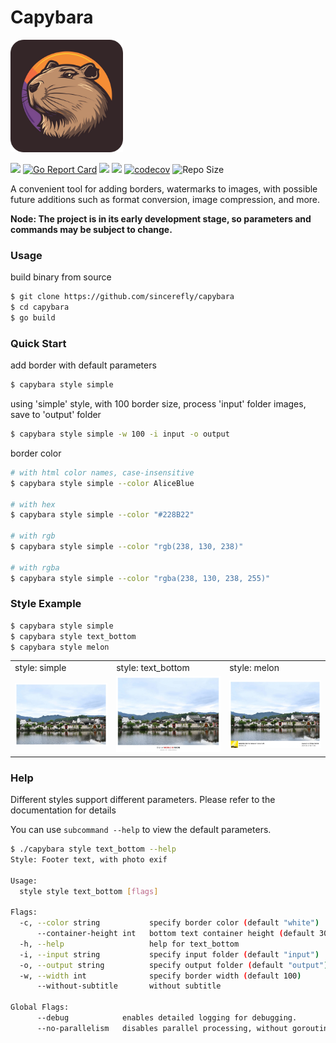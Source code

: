# Capybara 

<p>
    <picture>
      <img src="docs/logo/capybara.png" width="180"  alt="capybara"/>
    </picture>
</p>

![](https://github.com/sincerefly/capybara/workflows/Build/badge.svg)
[![Go Report Card](https://goreportcard.com/badge/github.com/sincerefly/capybara)](https://goreportcard.com/report/github.com/sincerefly/capybara)
<a href="https://opensource.org/licenses/MIT"><img src="https://img.shields.io/badge/license-MIT-_red.svg"></a>
<a href="https://github.com/sincerefly/capybara/issues"><img src="https://img.shields.io/badge/contributions-welcome-brightgreen.svg?style=flat"></a>
[![codecov](https://codecov.io/gh/sincerefly/capybara/graph/badge.svg?token=D8RGT9H0TU)](https://codecov.io/gh/sincerefly/capybara)
<img src="https://img.shields.io/github/repo-size/sincerefly/capybara?style=flat-square&color=328657" alt="Repo Size">

A convenient tool for adding borders, watermarks to images, with possible future additions such as format conversion, image compression, and more.

**Node: The project is in its early development stage, so parameters and commands may be subject to change.**

### Usage

build binary from source

```bash
$ git clone https://github.com/sincerefly/capybara
$ cd capybara
$ go build
```

### Quick Start

add border with default parameters

```bash
$ capybara style simple
```

using 'simple' style, with 100 border size, process 'input' folder images, save to 'output' folder

```bash
$ capybara style simple -w 100 -i input -o output
```

border color 

```bash
# with html color names, case-insensitive
$ capybara style simple --color AliceBlue

# with hex
$ capybara style simple --color "#228B22"

# with rgb
$ capybara style simple --color "rgb(238, 130, 238)"

# with rgba
$ capybara style simple --color "rgba(238, 130, 238, 255)"
```

### Style Example

```bash
$ capybara style simple
$ capybara style text_bottom
$ capybara style melon
```

<table>
  <tr>
    <td>style: simple</td>
    <td>style: text_bottom</td>
    <td>style: melon</td>
  </tr>
  <tr>
    <td><img src="docs/image/style-simple.webp" width=270></td>
    <td><img src="docs/image/style-text_bottom.webp" width=270></td>
    <td><img src="docs/image/style-melon.webp" width=270></td>
  </tr>
</table>

### Help 

Different styles support different parameters. Please refer to the documentation for details

You can use `subcommand --help` to view the default parameters.

```bash
$ ./capybara style text_bottom --help
Style: Footer text, with photo exif

Usage:
  style style text_bottom [flags]

Flags:
  -c, --color string           specify border color (default "white")
      --container-height int   bottom text container height (default 300)
  -h, --help                   help for text_bottom
  -i, --input string           specify input folder (default "input")
  -o, --output string          specify output folder (default "output")
  -w, --width int              specify border width (default 100)
      --without-subtitle       without subtitle

Global Flags:
      --debug            enables detailed logging for debugging.
      --no-parallelism   disables parallel processing, without goroutine.
```